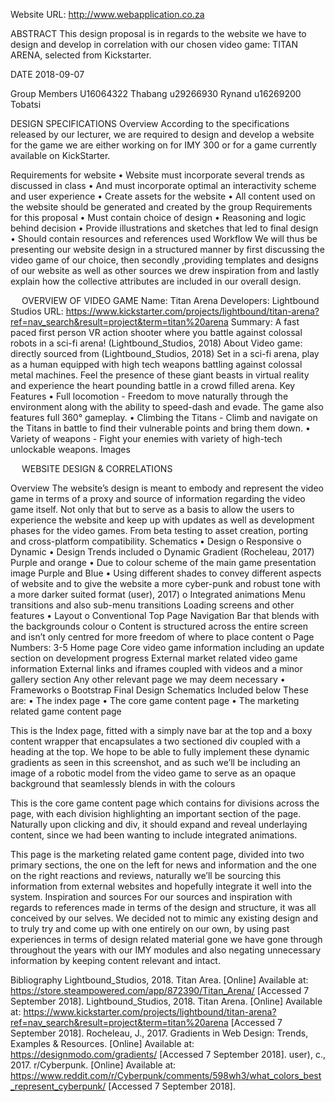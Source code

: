 Website URL: http://www.webapplication.co.za

ABSTRACT
This design proposal is in regards to the website we have to design and develop in correlation with our chosen video game: TITAN ARENA, selected from Kickstarter.

DATE
2018-09-07

Group Members
U16064322 Thabang
u29266930 Rynand
u16269200 Tobatsi

DESIGN SPECIFICATIONS
Overview
According to the specifications released by our lecturer, we are required to design and develop a website for the game we are either working on for IMY 300 or for a game currently available on KickStarter. 

Requirements for website
•	Website must incorporate several trends as discussed in class
•	And must incorporate optimal an interactivity scheme and user experience
•	Create assets for the website
•	All content used on the website should be generated and created by the group
Requirements for this proposal
•	Must contain choice of design
•	Reasoning and logic behind decision
•	Provide illustrations and sketches that led to final design
•	Should contain resources and references used
Workflow
We will thus be presenting our website design in a structured manner by first discussing the video game of our choice, then secondly ,providing templates and designs of our website as well as other sources we drew inspiration from and lastly explain how the collective attributes are included in our overall design.

 
OVERVIEW OF VIDEO GAME
Name: Titan Arena
Developers: Lightbound Studios
URL: https://www.kickstarter.com/projects/lightbound/titan-arena?ref=nav_search&result=project&term=titan%20arena
Summary: A fast paced first person VR action shooter where you battle against colossal robots in a sci-fi arena! (Lightbound_Studios, 2018)
About Video game: directly sourced from (Lightbound_Studios, 2018)
Set in a sci-fi arena, play as a human equipped with high tech weapons battling against colossal metal machines. Feel the presence of these giant beasts in virtual reality and experience the heart pounding battle in a crowd filled arena.
Key Features
•	Full locomotion - Freedom to move naturally through the environment along with the ability to speed-dash and evade. The game also features full 360° gameplay.
•	Climbing the Titans - Climb and navigate on the Titans in battle to find their vulnerable points and bring them down.
•	Variety of weapons - Fight your enemies with variety of high-tech unlockable weapons.
Images
 
 
 

 
WEBSITE DESIGN & CORRELATIONS

Overview
The website’s design is meant to embody and represent the video game in terms of a proxy and source of information regarding the video game itself. Not only that but to serve as a basis to allow the users to experience the website and keep up with updates as well as development phases for the video games. From beta testing to asset creation, porting and cross-platform compatibility.
Schematics
•	Design
o	Responsive
o	Dynamic
•	Design Trends included 
o	Dynamic Gradient (Rocheleau, 2017)
   Purple and orange
•	Due to colour scheme of the main game presentation image
   Purple and Blue
•	Using different shades to convey different aspects of website and to give the website a more cyber-punk and robust tone with a more darker suited format (user), 2017)
o	Integrated animations
	Menu transitions and also sub-menu transitions
 Loading screens and other features
•	Layout
o	Conventional Top Page Navigation Bar that blends with the backgrounds colour
o	Content is structured across the entire screen and isn’t only centred for more freedom of where to place content
o	Page Numbers: 3-5
	Home page
	Core video game information including an update section on development progress
	External market related video game information
	External links and iframes coupled with videos and a minor gallery section
	Any other relevant page we may deem necessary
•	Frameworks
o	Bootstrap
Final Design Schematics
Included below
These are:
•	The index page
•	The core game content page
•	The marketing related game content page
 
This is the Index page, fitted with a simply nave bar at the top and a boxy content wrapper that encapsulates a two sectioned div coupled with a heading at the top. We hope to be able to fully implement these dynamic gradients as seen in this screenshot, and as such we’ll be including an image of a robotic model from the video game to serve as an opaque background that seamlessly blends in with the colours

 
This is the core game content page which contains for divisions across the page, with each division highlighting an important section of the page. Naturally upon clicking and div, it should expand and reveal underlaying content, since we had been wanting to include integrated animations.
 
This page is the marketing related game content page, divided into two primary sections, the one on the left for news and information and the one on the right reactions and reviews, naturally we’ll be sourcing this information from external websites and hopefully integrate it well into the system.
Inspiration and sources
For our sources and inspiration with regards to references made in terms of the design and structure, it was all conceived by our selves. We decided not to mimic any existing design and to truly try and come up with one entirely on our own, by using past experiences in terms of design related material gone we have gone through throughout the years with our IMY modules and also negating unnecessary information by keeping content relevant and intact.

Bibliography
Lightbound_Studios, 2018. Titan Area. [Online] 
Available at: https://store.steampowered.com/app/872390/Titan_Arena/
[Accessed 7 September 2018].
Lightbound_Studios, 2018. Titan Arena. [Online] 
Available at: https://www.kickstarter.com/projects/lightbound/titan-arena?ref=nav_search&result=project&term=titan%20arena
[Accessed 7 September 2018].
Rocheleau, J., 2017. Gradients in Web Design: Trends, Examples & Resources. [Online] 
Available at: https://designmodo.com/gradients/
[Accessed 7 September 2018].
user), c., 2017. r/Cyberpunk. [Online] 
Available at: https://www.reddit.com/r/Cyberpunk/comments/598wh3/what_colors_best_represent_cyberpunk/
[Accessed 7 September 2018].


